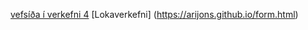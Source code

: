 

[vefsíða í verkefni 4](https://arijons.github.io/vefsida.html)
[Lokaverkefni] (https://arijons.github.io/form.html)

